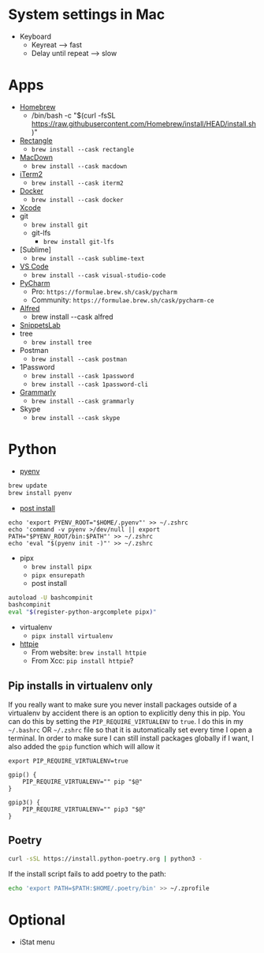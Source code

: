 # System settings in Mac

- Keyboard
  - Keyreat --> fast
  - Delay until repeat --> slow

# Apps
- [Homebrew](https://brew.sh/)
  - /bin/bash -c "$(curl -fsSL https://raw.githubusercontent.com/Homebrew/install/HEAD/install.sh)"
- [Rectangle](https://rectangleapp.com/)
  - `brew install --cask rectangle`
- [MacDown](https://macdown.uranusjr.com/)
  - `brew install --cask macdown`
- [iTerm2]()
  - `brew install --cask iterm2`
- [Docker]()
  - `brew install --cask docker`
- [Xcode](https://apps.apple.com/us/app/xcode/id497799835?mt=12)
- git
  - `brew install git`
  - git-lfs
    - `brew install git-lfs`
- [Sublime]
  - `brew install --cask sublime-text`
- [VS Code](https://code.visualstudio.com/docs/setup/mac)
  - `brew install --cask visual-studio-code`
- [PyCharm](https://www.jetbrains.com/help/pycharm/installation-guide.html#standalone)
  - Pro: `https://formulae.brew.sh/cask/pycharm`
  - Community: `https://formulae.brew.sh/cask/pycharm-ce`
- [Alfred](https://www.alfredapp.com/)
  - brew install --cask alfred
- [SnippetsLab](https://apps.apple.com/us/app/snippetslab/id1006087419?mt=12)
- tree
  - `brew install tree`
- Postman
  - `brew install --cask postman`
- 1Password
  - `brew install --cask 1password`
  - `brew install --cask 1password-cli`
- [Grammarly](https://app.grammarly.com/)
  - `brew install --cask grammarly`
- Skype
  - `brew install --cask skype`

# Python
- [pyenv](https://github.com/pyenv/pyenv)

```bash
brew update
brew install pyenv
```

- [post install](https://github.com/pyenv/pyenv#set-up-your-shell-environment-for-pyenv)

```
echo 'export PYENV_ROOT="$HOME/.pyenv"' >> ~/.zshrc
echo 'command -v pyenv >/dev/null || export PATH="$PYENV_ROOT/bin:$PATH"' >> ~/.zshrc
echo 'eval "$(pyenv init -)"' >> ~/.zshrc
```

- pipx
  - `brew install pipx`
  - `pipx ensurepath`
  - post install
```bash
autoload -U bashcompinit
bashcompinit
eval "$(register-python-argcomplete pipx)"
```
- virtualenv
  - `pipx install virtualenv`
- [httpie](https://httpie.io/docs/cli/homebrew)
  - From website: `brew install httpie`
  - From Xcc: `pip install httpie`?


## Pip installs in virtualenv only
If you really want to make sure you never install packages outside of a virtualenv by accident there is an option to explicitly deny this in pip. You can do this by setting the `PIP_REQUIRE_VIRTUALENV` to `true`. I do this in my `~/.bashrc` OR `~/.zshrc` file so that it is automatically set every time I open a terminal. In order to make sure I can still install packages globally if I want, I also added the `gpip` function which will allow it

```
export PIP_REQUIRE_VIRTUALENV=true

gpip() {
    PIP_REQUIRE_VIRTUALENV="" pip "$@"
}

gpip3() {
    PIP_REQUIRE_VIRTUALENV="" pip3 "$@"
}
```

## Poetry
```bash
curl -sSL https://install.python-poetry.org | python3 -
```
If the install script fails to add poetry to the path:
```bash
echo 'export PATH=$PATH:$HOME/.poetry/bin' >> ~/.zprofile
```

# Optional
- iStat menu

